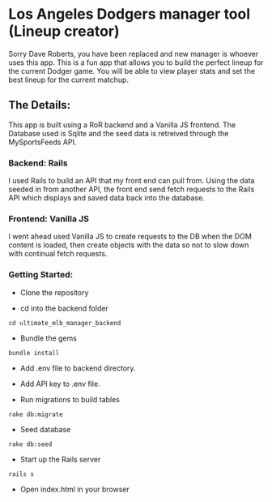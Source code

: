 # Los Angeles Dodgers manager tool (Lineup creator)

Sorry Dave Roberts, you have been replaced and new manager is whoever uses this app. This is a fun app that allows you to build the perfect lineup for the current Dodger game. You will be able to view player stats and set the best lineup for the current matchup. 


## The Details:

This app is built using a RoR backend and a Vanilla JS frontend. The Database used is Sqlite and the seed data is retreived through the MySportsFeeds API. 


### Backend: Rails 
I used Rails to build an API that my front end can pull from. Using the data seeded in from another API, the front end send fetch requests to the Rails API which displays and saved data back into the database. 

### Frontend: Vanilla JS
I went ahead used Vanilla JS to create requests to the DB when the DOM content is loaded, then create objects with the data so not to slow down with continual fetch requests. 

### Getting Started:

* Clone the repository

* cd into the backend folder
```
cd ultimate_mlb_manager_backend
```

* Bundle the gems 
```
bundle install
```

* Add .env file to backend directory. 

* Add API key to .env file. 

* Run migrations to build tables
```
rake db:migrate
```

* Seed database 
```
rake db:seed
```

* Start up the Rails server
```
rails s
```

* Open index.html in your browser
